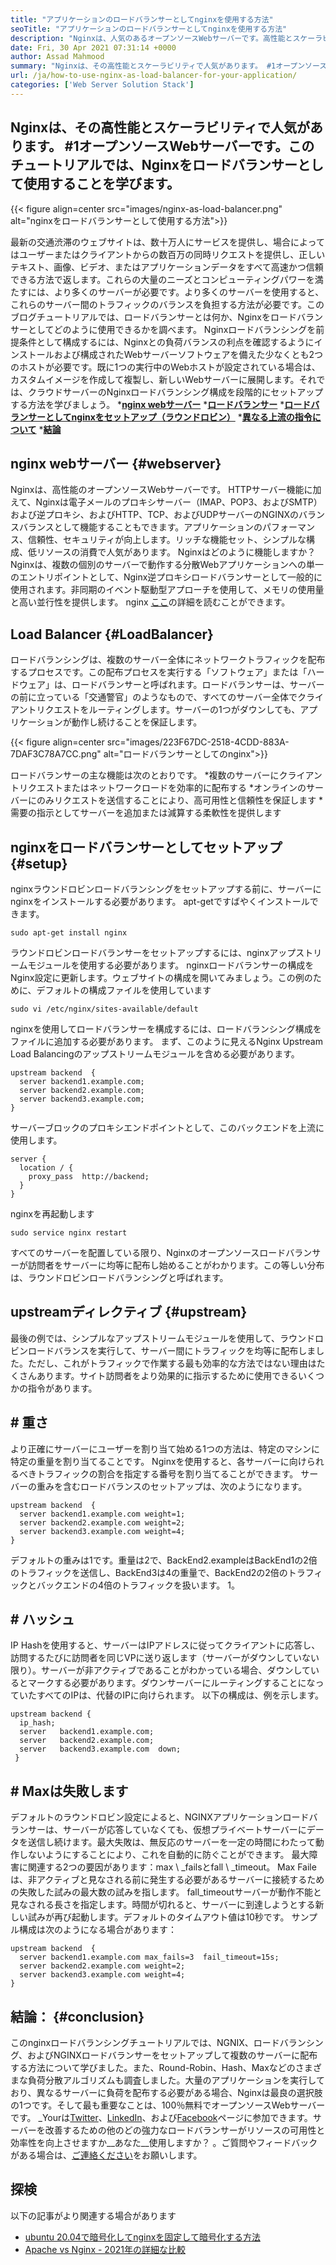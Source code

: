 ```yaml
---
title: "アプリケーションのロードバランサーとしてnginxを使用する方法" 
seoTitle: "アプリケーションのロードバランサーとしてnginxを使用する方法" 
description: "Nginxは、人気のあるオープンソースWebサーバーです。高性能とスケーラビリティでよく知られています。このチュートリアルでは、nginxをロードバランサーとして使用することを学びます" 
date: Fri, 30 Apr 2021 07:31:14 +0000
author: Assad Mahmood
summary: "Nginxは、その高性能とスケーラビリティで人気があります。 #1オープンソースWebサーバーです。このチュートリアルでは、Nginxをロードバランサーとして使用することを学びます。" 
url: /ja/how-to-use-nginx-as-load-balancer-for-your-application/
categories: ['Web Server Solution Stack']
---
```


## Nginxは、その高性能とスケーラビリティで人気があります。 #1オープンソースWebサーバーです。このチュートリアルでは、Nginxをロードバランサーとして使用することを学びます。

{{< figure align=center src="images/nginx-as-load-balancer.png" alt="nginxをロードバランサーとして使用する方法">}}

最新の交通渋滞のウェブサイトは、数十万人にサービスを提供し、場合によってはユーザーまたはクライアントからの数百万の同時リクエストを提供し、正しいテキスト、画像、ビデオ、またはアプリケーションデータをすべて高速かつ信頼できる方法で返します。これらの大量のニーズとコンピューティングパワーを満たすには、より多くのサーバーが必要です。より多くのサーバーを使用すると、これらのサーバー間のトラフィックのバランスを負担する方法が必要です。このブログチュートリアルでは、ロードバランサーとは何か、Nginxをロードバランサーとしてどのように使用できるかを調べます。
Nginxロードバランシングを前提条件として構成するには、Nginxとの負荷バランスの利点を確認するようにインストールおよび構成されたWebサーバーソフトウェアを備えた少なくとも2つのホストが必要です。既に1つの実行中のWebホストが設定されている場合は、カスタムイメージを作成して複製し、新しいWebサーバーに展開します。それでは、クラウドサーバーのNginxロードバランシング構成を段階的にセットアップする方法を学びましょう。
  ***[nginx webサーバー][1]** 
  ***[ロードバランサー][2]** 
  ***[ロードバランサーとしてnginxをセットアップ（ラウンドロビン）][3]** 
  ***[異なる上流の指令について][4]** 
  ***[結論][5]** 

## nginx webサーバー {#webserver}
Nginxは、高性能のオープンソースWebサーバーです。 HTTPサーバー機能に加えて、Nginxは電子メールのプロキシサーバー（IMAP、POP3、およびSMTP）および逆プロキシ、およびHTTP、TCP、およびUDPサーバーのNGINXのバランスバランスとして機能することもできます。アプリケーションのパフォーマンス、信頼性、セキュリティが向上します。リッチな機能セット、シンプルな構成、低リソースの消費で人気があります。
Nginxはどのように機能しますか？ Nginxは、複数の個別のサーバーで動作する分散Webアプリケーションへの単一のエントリポイントとして、Nginx逆プロキシロードバランサーとして一般的に使用されます。非同期のイベント駆動型アプローチを使用して、メモリの使用量と高い並行性を提供します。 nginx [ここ][6]の詳細を読むことができます。

## Load Balancer   {#LoadBalancer}
ロードバランシングは、複数のサーバー全体にネットワークトラフィックを配布するプロセスです。この配布プロセスを実行する「ソフトウェア」または「ハードウェア」は、ロードバランサーと呼ばれます。ロードバランサーは、サーバーの前に立っている「交通警官」のようなもので、すべてのサーバー全体でクライアントリクエストをルーティングします。サーバーの1つがダウンしても、アプリケーションが動作し続けることを保証します。

{{< figure align=center src="images/223F67DC-2518-4CDD-883A-7DAF3C78A7CC.png" alt="ロードバランサーとしてのnginx">}}

ロードバランサーの主な機能は次のとおりです。
  *複数のサーバーにクライアントリクエストまたはネットワークロードを効率的に配布する
  *オンラインのサーバーにのみリクエストを送信することにより、高可用性と信頼性を保証します
  *需要の指示としてサーバーを追加または減算する柔軟性を提供します

## nginxをロードバランサーとしてセットアップ {#setup}
nginxラウンドロビンロードバランシングをセットアップする前に、サーバーにnginxをインストールする必要があります。 apt-getですばやくインストールできます。
```
sudo apt-get install nginx
```
ラウンドロビンロードバランサーをセットアップするには、nginxアップストリームモジュールを使用する必要があります。 nginxロードバランサーの構成をNginx設定に更新します。ウェブサイトの構成を開いてみましょう。この例のために、デフォルトの構成ファイルを使用しています
```
sudo vi /etc/nginx/sites-available/default
```
nginxを使用してロードバランサーを構成するには、ロードバランシング構成をファイルに追加する必要があります。
まず、このように見えるNginx Upstream Load Balancingのアップストリームモジュールを含める必要があります。
```
upstream backend  {
  server backend1.example.com;
  server backend2.example.com;
  server backend3.example.com;
}
```
サーバーブロックのプロキシエンドポイントとして、このバックエンドを上流に使用します。
```
server {
  location / {
    proxy_pass  http://backend;
  }
}
```
nginxを再起動します
```
sudo service nginx restart
```
すべてのサーバーを配置している限り、Nginxのオープンソースロードバランサーが訪問者をサーバーに均等に配布し始めることがわかります。この等しい分布は、ラウンドロビンロードバランシングと呼ばれます。

## upstreamディレクティブ {#upstream}
最後の例では、シンプルなアップストリームモジュールを使用して、ラウンドロビンロードバランスを実行して、サーバー間にトラフィックを均等に配布しました。ただし、これがトラフィックで作業する最も効率的な方法ではない理由はたくさんあります。サイト訪問者をより効果的に指示するために使用できるいくつかの指令があります。

## # 重さ
より正確にサーバーにユーザーを割り当て始める1つの方法は、特定のマシンに特定の重量を割り当てることです。 Nginxを使用すると、各サーバーに向けられるべきトラフィックの割合を指定する番号を割り当てることができます。
サーバーの重みを含むロードバランスのセットアップは、次のようになります。
```
upstream backend  {
  server backend1.example.com weight=1;
  server backend2.example.com weight=2;
  server backend3.example.com weight=4;
}
```
デフォルトの重みは1です。重量は2で、BackEnd2.exampleはBackEnd1の2倍のトラフィックを送信し、BackEnd3は4の重量で、BackEnd2の2倍のトラフィックとバックエンドの4倍のトラフィックを扱います。 1。

## # ハッシュ
IP Hashを使用すると、サーバーはIPアドレスに従ってクライアントに応答し、訪問するたびに訪問者を同じVPに送り返します（サーバーがダウンしていない限り）。サーバーが非アクティブであることがわかっている場合、ダウンしているとマークする必要があります。ダウンサーバーにルーティングすることになっていたすべてのIPは、代替のIPに向けられます。
以下の構成は、例を示します。
```
upstream backend {
  ip_hash;
  server   backend1.example.com;
  server   backend2.example.com;
  server   backend3.example.com  down;
 }
```

## # Maxは失敗します
デフォルトのラウンドロビン設定によると、NGINXアプリケーションロードバランサーは、サーバーが応答していなくても、仮想プライベートサーバーにデータを送信し続けます。最大失敗は、無反応のサーバーを一定の時間にわたって動作しないようにすることにより、これを自動的に防ぐことができます。
最大障害に関連する2つの要因があります：max \ _failsとfall \ _timeout。 Max Faileは、非アクティブと見なされる前に発生する必要があるサーバーに接続するための失敗した試みの最大数の試みを指します。 fall_timeoutサーバーが動作不能と見なされる長さを指定します。時間が切れると、サーバーに到達しようとする新しい試みが再び起動します。デフォルトのタイムアウト値は10秒です。
サンプル構成は次のようになる場合があります：
```
upstream backend  {
  server backend1.example.com max_fails=3  fail_timeout=15s;
  server backend2.example.com weight=2;
  server backend3.example.com weight=4;
}
```

## 結論： {#conclusion}
このnginxロードバランシングチュートリアルでは、NGNIX、ロードバランシング、およびNGINXロードバランサーをセットアップして複数のサーバーに配布する方法について学びました。また、Round-Robin、Hash、Maxなどのさまざまな負荷分散アルゴリズムも調査しました。大量のアプリケーションを実行しており、異なるサーバーに負荷を配布する必要がある場合、Nginxは最良の選択肢の1つです。そして最も重要なことは、100％無料でオープンソースWebサーバーです。
_Yourは[Twitter][7]、[LinkedIn][8]、および[Facebook][9]ページに参​​加できます。サーバーを改善するための他のどの強力なロードバランサーがリソースの可用性と効率性を向上させますか__あなた__使用しますか？ 。ご質問やフィードバックがある場合は、[ご連絡ください][10]をお願いします。

## 探検
以下の記事がより関連する場合があります
  * [ubuntu 20.04で暗号化してnginxを固定して暗号化する方法][11]
  * [Apache vs Nginx  -  2021年の詳細な比較][12]

  
[1]: #webserver
[2]: #loadbalancer
[3]: #setup
[4]: #upstream
[5]: #conclusion
[6]: https://products.containerize.com/solution-stack/nginx
[7]: https://twitter.com/containerize_co
[8]: https://www.linkedin.com/company/containerize/
[9]: http://facebook.com/containerize
[10]: mailto:yasir.saeed@aspose.com
[11]: https://blog.containerize.com/web-server-solution-stack/how-to-secure-nginx-with-letsencrypt-on-ubuntu-20-04/
[12]: https://blog.containerize.com/2021/02/26/apache-vs-nginx-detailed-comparison-in-2021/
